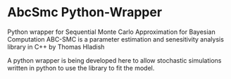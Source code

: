 # AbcSmc Python-Wrapper
Python wrapper for Sequential Monte Carlo Approximation for Bayesian Computation 
ABC-SMC is a parameter estimation and senesitivity analysis library in C++ by Thomas Hladish

A python wrapper is being developed here to allow stochastic simulations written in python to use the library to fit the model. 

